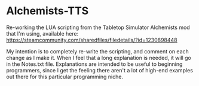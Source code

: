 # Alchemists-TTS
Re-working the LUA scripting from the Tabletop Simulator Alchemists mod that I'm using, available here: https://steamcommunity.com/sharedfiles/filedetails/?id=1230898448

My intention is to completely re-write the scripting, and comment on each change as I make it. When I feel that a long explanation is needed, it will go in the Notes.txt file. Explanations are intended to be useful to beginning programmers, since I get the feeling there aren't a lot of high-end examples out there for this particular programming niche.

